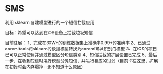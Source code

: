# SMS
利用 sklearn 自建模型进行的一个短信拦截应用

目标：希望可以达到在iOS设备上拦截垃圾短信

目前进展：
1、完成在30W+的训练数据集上准确率0.99+的准确率
2、已通过coremltools将sklearn的数据模型转换为coreml可以识别的模型
3、在iOS的项目已可以正常使用并通过模型区分短信类别
4、短信拦截的扩展设置已完成
5、最后一步，在收到短信时进行模型分类短信，并进行相应的过滤（目前卡在这里，扩展在初始时会内存爆掉--还不知道什么原因）
